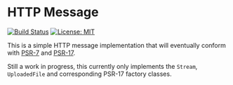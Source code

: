 # HTTP Message

[![Build Status](https://travis-ci.com/tomcant/http-message.svg?branch=master)](https://travis-ci.com/tomcant/http-message)
[![License: MIT](https://img.shields.io/badge/license-MIT-blue.svg)](https://opensource.org/licenses/MIT)

This is a simple HTTP message implementation that will eventually conform with [PSR-7](https://www.php-fig.org/psr/psr-7/) and [PSR-17](https://www.php-fig.org/psr/psr-17/).

Still a work in progress, this currently only implements the `Stream`, `UploadedFile` and corresponding PSR-17 factory classes.
